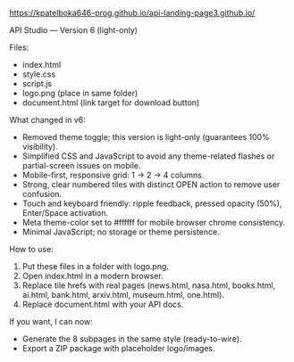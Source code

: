 https://kpatelboka646-prog.github.io/api-landing-page3.github.io/

API Studio — Version 6 (light-only)

Files:
- index.html
- style.css
- script.js
- logo.png (place in same folder)
- document.html (link target for download button)

What changed in v6:
- Removed theme toggle; this version is light-only (guarantees 100% visibility).
- Simplified CSS and JavaScript to avoid any theme-related flashes or partial-screen issues on mobile.
- Mobile-first, responsive grid: 1 → 2 → 4 columns.
- Strong, clear numbered tiles with distinct OPEN action to remove user confusion.
- Touch and keyboard friendly: ripple feedback, pressed opacity (50%), Enter/Space activation.
- Meta theme-color set to #ffffff for mobile browser chrome consistency.
- Minimal JavaScript; no storage or theme persistence.

How to use:
1. Put these files in a folder with logo.png.
2. Open index.html in a modern browser.
3. Replace tile hrefs with real pages (news.html, nasa.html, books.html, ai.html, bank.html, arxiv.html, museum.html, one.html).
4. Replace document.html with your API docs.

If you want, I can now:
- Generate the 8 subpages in the same style (ready-to-wire).
- Export a ZIP package with placeholder logo/images.

